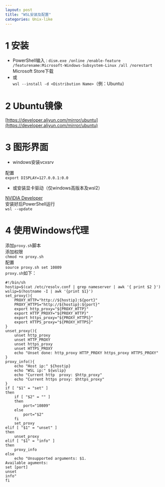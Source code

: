 ```yaml
---
layout: post
title: "WSL安装及配置"
categories: Unix-like
---
```


# 1 安装
- PowerShell输入 :
`dism.exe /online /enable-feature /featurename:Microsoft-Windows-Subsystem-Linux /all /norestart`<br />Microsoft Store下载<br />
- 或<br />
`wsl --install -d <Distribution Name>`（例：Ubuntu）

# 2 Ubuntu镜像
[https://developer.aliyun.com/mirror/ubuntu](https://developer.aliyun.com/mirror/ubuntu)

# 3 图形界面
- windows安装vcxsrv

配置<br />`export DISPLAY=127.0.0.1:0.0`

- 或安装显卡驱动（仅windows高版本及wsl2）

[NVIDIA Developer](https://developer.nvidia.com/cuda/wsl/download)<br />安装好后PowerShell运行<br />`wsl --update`
# 4 使用Windows代理
添加`proxy.sh`脚本<br />添加权限<br />`chmod +x proxy.sh`<br />配置<br />`source proxy.sh set 10809`<br />`proxy.sh`如下：
```shell
#!/bin/sh
hostip=$(cat /etc/resolv.conf | grep nameserver | awk '{ print $2 }')
wslip=$(hostname -I | awk '{print $1}')
set_proxy(){
    PROXY_HTTP="http://${hostip}:${port}"
    PROXY_HTTPS="http://${hostip}:${port}"
    export http_proxy="${PROXY_HTTP}"
    export HTTP_PROXY="${PROXY_HTTP}"
    export https_proxy="${PROXY_HTTPS}"
    export HTTPS_proxy="${PROXY_HTTPS}"
}
unset_proxy(){
    unset http_proxy
    unset HTTP_PROXY
    unset https_proxy
    unset HTTPS_PROXY
    echo "Unset done: http_proxy HTTP_PROXY https_proxy HTTPS_PROXY"
}
proxy_info(){
    echo "Host ip:" ${hostip}
    echo "WSL ip:" ${wslip}
    echo "Current http  proxy: $http_proxy"
    echo "Current https proxy: $https_proxy"
}
if [ "$1" = "set" ]
then
    if [ "$2" = "" ]
    then
        port="10809"
    else
        port="$2"
    fi
    set_proxy
elif [ "$1" = "unset" ]
then
    unset_proxy
elif [ "$1" = "info" ]
then
    proxy_info
else
    echo "Unsupported arguments: $1.
Available aguments:
set [port]
unset
info"
fi
```

